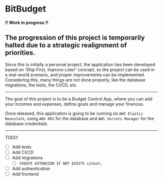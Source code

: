 # BitBudget

#### !! Work in progress !!

## The progression of this project is temporarily halted due to a strategic realignment of priorities.

Since this is initially a personal project, the application has been developed based on _'Ship First, Improve Later'_ concept, so the project can be used in a real-world scenario, and proper improvements can be implemented. Considering this, many things are not done properly, like the database migrations, the tests, the CI/CD, etc.

---

The goal of this project is to be a Budget Control App, where you can add your incomes and expenses, define goals and manage your finances.

Once released, this application is going to be running on `AWS Elastic Beanstalk`, using `AWS RDS` for the database and `AWS Secrets Manager` for the database credentials.

---

*TODO:*
- [ ] Add tests
- [ ] Add CI/CD
- [ ] Add migrations
  - [ ] `CREATE EXTENSION IF NOT EXISTS citext;`
- [ ] Add authentication
- [ ] Add frontend